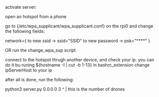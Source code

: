 


activate server:

open an hotspot from a phone

go to {/etc/wpa_supplicant/wpa_supplicant.conf} on the rpi0 and change the following fields:

network={
to new ssid     -> ssid="SSID"
to new password ->  psk="****"
}

OR run the change_wpa_sup script

connect to the hotspot thrugh another device, and check your ip.
you can do it bu runing ${hostname -I | cut -b 1-13}
in bashrc_extension change ipServerHost to your ip

after all is done, run the following:

python3 server.py 0.0.0.0 3
                          ^
                          |
            this is the number of drones 